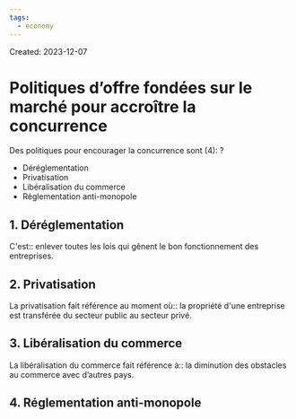 ```yaml
---
tags:
  - economy
---
```

Created: 2023-12-07

# Politiques d’offre fondées sur le marché pour accroître la concurrence

Des politiques pour encourager la concurrence sont (4):
?
- Déréglementation
- Privatisation
- Libéralisation du commerce
- Réglementation anti-monopole
<!--SR:!2024-02-09,9,170-->

## 1. Déréglementation
C'est:: enlever toutes les lois qui gênent le bon fonctionnement des entreprises.
<!--SR:!2024-02-16,30,210-->

## 2. Privatisation
La privatisation fait référence au moment où:: la propriété d'une entreprise est transférée du secteur public au secteur privé.
<!--SR:!2024-03-16,51,246-->

## 3. Libéralisation du commerce
La libéralisation du commerce fait référence à:: la diminution des obstacles au commerce avec d’autres pays.
<!--SR:!2024-02-04,26,226-->

## 4. Réglementation anti-monopole